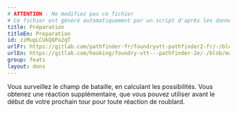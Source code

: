 ```yaml
---
# ATTENTION : Ne modifiez pas ce fichier
# Ce fichier est généré automatiquement par un script d'après les données du module Foundry VTT officiel et de sa traduction
title: Préparation
titleEn: Preparation
id: zzMugLCUkQQPa2qT
urlFr: https://gitlab.com/pathfinder-fr/foundryvtt-pathfinder2-fr/-/blob/master/data/feats/zzMugLCUkQQPa2qT.htm
urlEn: https://gitlab.com/hooking/foundry-vtt---pathfinder-2e/-/blob/master/packs/data/feats.db/preparation.json
group: feats
layout: dons
---
```

Vous surveillez le champ de bataille, en calculant les possibilités. Vous obtenez une réaction supplémentaire, que vous pouvez utiliser avant le début de votre prochain tour pour toute réaction de roublard.


